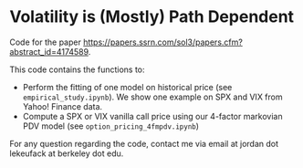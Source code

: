 # Volatility is (Mostly) Path Dependent

Code for the paper https://papers.ssrn.com/sol3/papers.cfm?abstract_id=4174589.

This code contains the functions to:
- Perform the fitting of one model on historical price (see `empirical_study.ipynb`). We show one example on SPX and VIX from Yahoo! Finance data.
- Compute a SPX or VIX vanilla call price using our 4-factor markovian PDV model (see `option_pricing_4fmpdv.ipynb`)



For any question regarding the code, contact me via email at jordan dot lekeufack at berkeley dot edu.